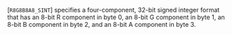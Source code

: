 [`R8G8B8A8_SINT`] specifies a four-component, 32-bit signed
integer format that has an 8-bit R component in byte 0, an 8-bit G
component in byte 1, an 8-bit B component in byte 2, and an 8-bit A
component in byte 3.